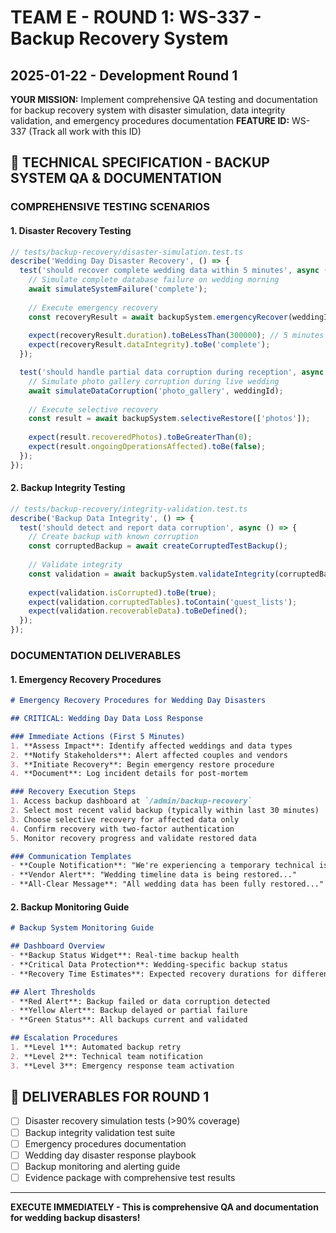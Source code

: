 # TEAM E - ROUND 1: WS-337 - Backup Recovery System
## 2025-01-22 - Development Round 1

**YOUR MISSION:** Implement comprehensive QA testing and documentation for backup recovery system with disaster simulation, data integrity validation, and emergency procedures documentation
**FEATURE ID:** WS-337 (Track all work with this ID)

## 🎯 TECHNICAL SPECIFICATION - BACKUP SYSTEM QA & DOCUMENTATION

### COMPREHENSIVE TESTING SCENARIOS

#### 1. Disaster Recovery Testing
```typescript
// tests/backup-recovery/disaster-simulation.test.ts
describe('Wedding Day Disaster Recovery', () => {
  test('should recover complete wedding data within 5 minutes', async () => {
    // Simulate complete database failure on wedding morning
    await simulateSystemFailure('complete');
    
    // Execute emergency recovery
    const recoveryResult = await backupSystem.emergencyRecover(weddingId);
    
    expect(recoveryResult.duration).toBeLessThan(300000); // 5 minutes
    expect(recoveryResult.dataIntegrity).toBe('complete');
  });

  test('should handle partial data corruption during reception', async () => {
    // Simulate photo gallery corruption during live wedding
    await simulateDataCorruption('photo_gallery', weddingId);
    
    // Execute selective recovery
    const result = await backupSystem.selectiveRestore(['photos']);
    
    expect(result.recoveredPhotos).toBeGreaterThan(0);
    expect(result.ongoingOperationsAffected).toBe(false);
  });
});
```

#### 2. Backup Integrity Testing
```typescript
// tests/backup-recovery/integrity-validation.test.ts
describe('Backup Data Integrity', () => {
  test('should detect and report data corruption', async () => {
    // Create backup with known corruption
    const corruptedBackup = await createCorruptedTestBackup();
    
    // Validate integrity
    const validation = await backupSystem.validateIntegrity(corruptedBackup.id);
    
    expect(validation.isCorrupted).toBe(true);
    expect(validation.corruptedTables).toContain('guest_lists');
    expect(validation.recoverableData).toBeDefined();
  });
});
```

### DOCUMENTATION DELIVERABLES

#### 1. Emergency Recovery Procedures
```markdown
# Emergency Recovery Procedures for Wedding Day Disasters

## CRITICAL: Wedding Day Data Loss Response

### Immediate Actions (First 5 Minutes)
1. **Assess Impact**: Identify affected weddings and data types
2. **Notify Stakeholders**: Alert affected couples and vendors
3. **Initiate Recovery**: Begin emergency restore procedure
4. **Document**: Log incident details for post-mortem

### Recovery Execution Steps
1. Access backup dashboard at `/admin/backup-recovery`
2. Select most recent valid backup (typically within last 30 minutes)
3. Choose selective recovery for affected data only
4. Confirm recovery with two-factor authentication
5. Monitor recovery progress and validate restored data

### Communication Templates
- **Couple Notification**: "We're experiencing a temporary technical issue..."
- **Vendor Alert**: "Wedding timeline data is being restored..."
- **All-Clear Message**: "All wedding data has been fully restored..."
```

#### 2. Backup Monitoring Guide
```markdown
# Backup System Monitoring Guide

## Dashboard Overview
- **Backup Status Widget**: Real-time backup health
- **Critical Data Protection**: Wedding-specific backup status  
- **Recovery Time Estimates**: Expected recovery durations for different scenarios

## Alert Thresholds
- **Red Alert**: Backup failed or data corruption detected
- **Yellow Alert**: Backup delayed or partial failure
- **Green Status**: All backups current and validated

## Escalation Procedures
1. **Level 1**: Automated backup retry
2. **Level 2**: Technical team notification
3. **Level 3**: Emergency response team activation
```

## 🎯 DELIVERABLES FOR ROUND 1
- [ ] Disaster recovery simulation tests (>90% coverage)
- [ ] Backup integrity validation test suite
- [ ] Emergency procedures documentation
- [ ] Wedding day disaster response playbook
- [ ] Backup monitoring and alerting guide
- [ ] Evidence package with comprehensive test results

---

**EXECUTE IMMEDIATELY - This is comprehensive QA and documentation for wedding backup disasters!**
